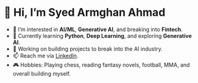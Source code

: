 # 👋 Hi, I’m Syed Armghan Ahmad

- 👀 I’m interested in **AI/ML**, **Generative AI**, and breaking into **Fintech**.
- 🌱 Currently learning **Python**, **Deep Learning**, and exploring **Generative AI**.
- 💼 Working on building projects to break into the AI industry.
- 📫 Reach me via [LinkedIn](https://www.linkedin.com/in/armghan-ahmad/).
- 🎮 Hobbies: Playing chess, reading fantasy novels, football, MMA, and overall building myself.
